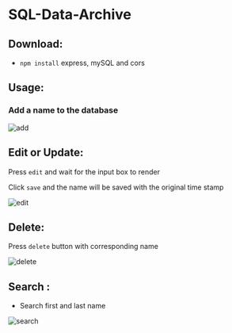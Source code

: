 # SQL-Data-Archive

## Download:

- `npm install` express, mySQL and cors

## Usage:

### Add a name to the database

![add](https://user-images.githubusercontent.com/38336934/81880099-c1839a00-9549-11ea-9bd4-422cea280ce4.gif)

## Edit or Update:

Press `edit` and wait for the input box to render

Click `save` and the name will be saved with the original time stamp

![edit](https://user-images.githubusercontent.com/38336934/81880094-bdf01300-9549-11ea-9139-b099fea33867.gif)

## Delete:

Press `delete` button with corresponding name

![delete](https://user-images.githubusercontent.com/38336934/81880104-c3e5f400-9549-11ea-9447-a11814931913.gif)

## Search :

- Search first and last name

![search](https://user-images.githubusercontent.com/38336934/81880494-e593ab00-954a-11ea-9440-24ec4ef53239.gif)
